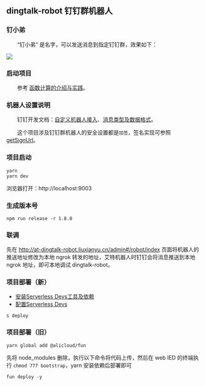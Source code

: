 ## dingtalk-robot 钉钉群机器人

### 钉小弟

&emsp;&emsp;“钉小弟” 是名字，可以发送消息到指定钉钉群，效果如下：

![](https://liuxy0551.gitee.io/image-hosting/posts/aliyun-function-compute/14.gif)

### 启动项目

&emsp;&emsp;参考 <a href="https://liuxianyu.cn/article/aliyun-function-compute.html#%E4%B8%89-%E5%AE%9E%E8%B7%B5" target="_black">函数计算的介绍与实践</a>。

### 机器人设置说明

&emsp;&emsp;钉钉开发文档：<a href="https://developers.dingtalk.com/document/robots/custom-robot-access" target="_black">自定义机器人接入</a>、<a href="https://developers.dingtalk.com/document/robots/custom-robot-access/title-72m-8ag-pqw" target="_black">消息类型及数据格式</a>。

&emsp;&emsp;这个项目涉及钉钉群机器人的安全设置都是`加签`，签名实现可参照 <a href="https://github.com/liuxy0551/dingtalk-robot/blob/master/app/utils/index.js#L6" target="_black">getSignUrl</a>。


### 项目启动

```
yarn
yarn dev
```

浏览器打开：http://localhost:9003

### 生成版本号

```
npm run release -r 1.8.0
```


### 联调

先在 http://at-dingtalk-robot.liuxianyu.cn/admin#/robot/index 页面将机器人的推送地址修改为本地 ngrok 转发的地址，艾特机器人时钉钉会将消息推送到本地 ngrok 地址，即可本地调试 dingtalk-robot。


### 项目部署（新）

- [安装Serverless Devs工具及依赖](https://help.aliyun.com/zh/functioncompute/fc-2-0/developer-reference/install-serverless-devs-and-docker)
- [配置Serverless Devs](https://help.aliyun.com/zh/functioncompute/fc-2-0/developer-reference/configure-serverless-devs)

```
s deploy
```

### 项目部署（旧）

```
yarn global add @alicloud/fun
```

先将 node_modules 删除，执行以下命令将代码上传，然后在 web IED 的终端执行 `chmod 777 bootstrap`，yarn 安装依赖后部署即可
```
fun deploy -y
```
